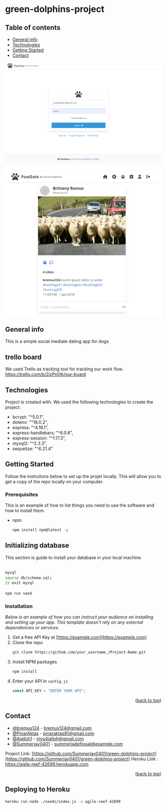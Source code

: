 # green-dolphins-project

## Table of contents

- [General info](#general-info)
- [Technologies](#technologies)
- [Getting Started](#getting-started)
- [Contact](#contact)


![Homepage.](./images/greenimg1.png)
![Homepage.](./images/greenimg2.png)



## General info

This is a simple social mediate dating app for dogs

## trello board

We used Trello as tracking tool for tracking our work flow. 
https://trello.com/b/2izPnVlk/our-board

## Technologies

Project is created with:
We used the following technologies to create the project:

- bcrypt: "^5.0.1",
- dotenv: "^16.0.2",
- express: "^4.18.1",
- express-handlebars: "^6.0.6",
- express-session: "^1.17.3",
- mysql2: "^2.3.3",
- sequelize: "^6.21.4"

<!-- GETTING STARTED -->

## Getting Started

Follow the instruitons below to set up the projet locally. This will allow you to 
get a copy of the repo locally on your computer.

### Prerequisites

This is an example of how to list things you need to use the software and how to install them.

- npm
  ```sh
  npm install npm@latest -g
  ```

## Initializing database

This section is guide to install your database in your local machine.

```sh

mysql
source db/schema.sql;
// exit mysql

npm run seed

```

### Installation

_Below is an example of how you can instruct your audience on installing and setting up your app. This template doesn't rely on any external dependencies or services._

1. Get a free API Key at [https://example.com](https://example.com)
2. Clone the repo
   ```sh
   git clone https://github.com/your_username_/Project-Name.git
   ```
3. Install NPM packages
   ```sh
   npm install
   ```
4. Enter your API in `config.js`
   ```js
   const API_KEY = "ENTER YOUR API";
   ```

<p align="right">(<a href="#general-info">back to top</a>)</p>

<!-- CONTACT -->

## Contact

- [@bremus124](https://github.com/bremus124) - bremus124@gmail.com
- [@PinarAktas](https://github.com/PinarAktas) - pinaraktas81@gmail.com
- [@Ajalloh1](https://github.com/Ajalloh1) - mys4jalloh@gmail.com
- [@Summerjay0401](https://github.com/Summerjay0401) - summerjadefrosal@example.com

Project Link: [https://github.com/Summerjay0401/green-dolphins-project](https://github.com/Summerjay0401/green-dolphins-project)
Heroku Link : https://agile-reef-42699.herokuapp.com

<p align="right">(<a href="#general-info">back to top</a>)</p>

## Deploying to Heroku

```sh
heroku run node ./seeds/index.js -a agile-reef-42699
```

